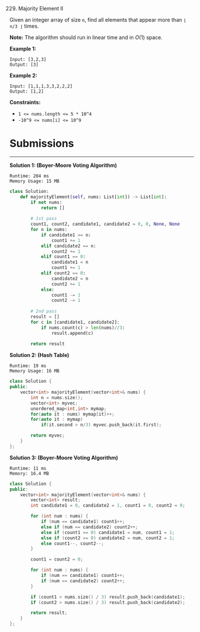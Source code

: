 229. Majority Element II

Given an integer array of size `n`, find all elements that appear more than `⌊ n/3 ⌋` times.

**Note:** The algorithm should run in linear time and in $O(1)$ space.

**Example 1:**
```
Input: [3,2,3]
Output: [3]
```
**Example 2:**
```
Input: [1,1,1,3,3,2,2,2]
Output: [1,2]
```

**Constraints:**

* `1 <= nums.length <= 5 * 10^4`
* `-10^9 <= nums[i] <= 10^9`

# Submissions
---
**Solution 1: (Boyer-Moore Voting Algorithm)**
```
Runtime: 204 ms
Memory Usage: 15 MB
```
```python
class Solution:
    def majorityElement(self, nums: List[int]) -> List[int]:
        if not nums:
            return []
        
        # 1st pass
        count1, count2, candidate1, candidate2 = 0, 0, None, None
        for n in nums:
            if candidate1 == n:
                count1 += 1
            elif candidate2 == n:
                count2 += 1
            elif count1 == 0:
                candidate1 = n
                count1 += 1
            elif count2 == 0:
                candidate2 = n
                count2 += 1
            else:
                count1 -= 1
                count2 -= 1
        
        # 2nd pass
        result = []
        for c in [candidate1, candidate2]:
            if nums.count(c) > len(nums)//3:
                result.append(c)
        
        return result
```

**Solution 2: (Hash Table)**
```
Runtime: 19 ms
Memory Usage: 16 MB
```
```c++
class Solution {
public:
    vector<int> majorityElement(vector<int>& nums) {
        int n = nums.size();
        vector<int> myvec;
        unordered_map<int,int> mymap;
        for(auto it : nums) mymap[it]++;
        for(auto it : mymap)
            if(it.second > n/3) myvec.push_back(it.first);

        return myvec;
    }
};
```

**Solution 3: (Boyer-Moore Voting Algorithm)**
```
Runtime: 11 ms
Memory: 16.4 MB
```
```c++
class Solution {
public:
    vector<int> majorityElement(vector<int>& nums) {
        vector<int> result;
        int candidate1 = 0, candidate2 = 1, count1 = 0, count2 = 0;

        for (int num : nums) {
            if (num == candidate1) count1++;
            else if (num == candidate2) count2++;
            else if (count1 == 0) candidate1 = num, count1 = 1;
            else if (count2 == 0) candidate2 = num, count2 = 1;
            else count1--, count2--;
        }

        count1 = count2 = 0;

        for (int num : nums) {
            if (num == candidate1) count1++;
            if (num == candidate2) count2++;
        }

        if (count1 > nums.size() / 3) result.push_back(candidate1);
        if (count2 > nums.size() / 3) result.push_back(candidate2);

        return result;
    }
};
```
